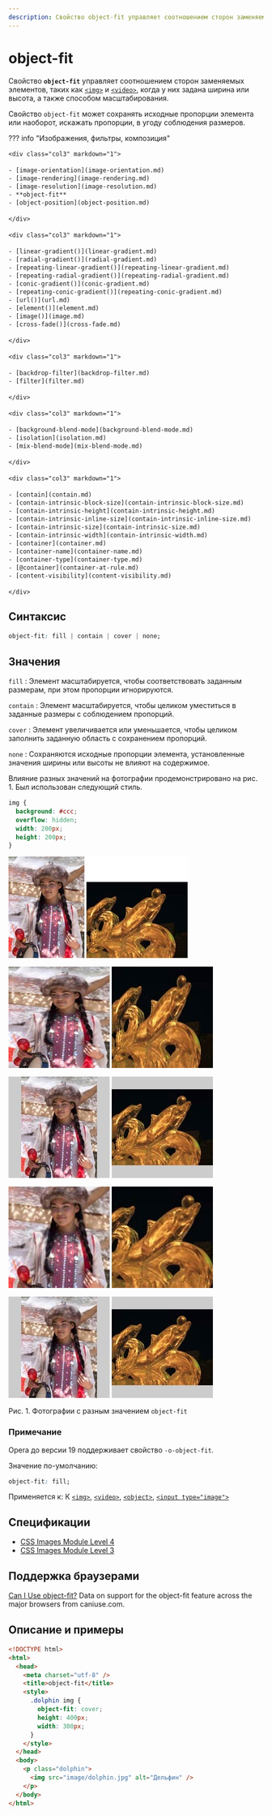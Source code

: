 ```yaml
---
description: Свойство object-fit управляет соотношением сторон заменяемых элементов, таких как img и video, когда у них задана ширина или высота, а также способом масштабирования
---
```


# object-fit

Свойство **`object-fit`** управляет соотношением сторон заменяемых элементов, таких как [`<img>`](/html/img/) и [`<video>`](/html/video/), когда у них задана ширина или высота, а также способом масштабирования.

Свойство `object-fit` может сохранять исходные пропорции элемента или наоборот, искажать пропорции, в угоду соблюдения размеров.

??? info "Изображения, фильтры, композиция"

    <div class="col3" markdown="1">

    - [image-orientation](image-orientation.md)
    - [image-rendering](image-rendering.md)
    - [image-resolution](image-resolution.md)
    - **object-fit**
    - [object-position](object-position.md)

    </div>

    <div class="col3" markdown="1">

    - [linear-gradient()](linear-gradient.md)
    - [radial-gradient()](radial-gradient.md)
    - [repeating-linear-gradient()](repeating-linear-gradient.md)
    - [repeating-radial-gradient()](repeating-radial-gradient.md)
    - [conic-gradient()](conic-gradient.md)
    - [repeating-conic-gradient()](repeating-conic-gradient.md)
    - [url()](url.md)
    - [element()](element.md)
    - [image()](image.md)
    - [cross-fade()](cross-fade.md)

    </div>

    <div class="col3" markdown="1">

    - [backdrop-filter](backdrop-filter.md)
    - [filter](filter.md)

    </div>

    <div class="col3" markdown="1">

    - [background-blend-mode](background-blend-mode.md)
    - [isolation](isolation.md)
    - [mix-blend-mode](mix-blend-mode.md)

    </div>

    <div class="col3" markdown="1">

    - [contain](contain.md)
    - [contain-intrinsic-block-size](contain-intrinsic-block-size.md)
    - [contain-intrinsic-height](contain-intrinsic-height.md)
    - [contain-intrinsic-inline-size](contain-intrinsic-inline-size.md)
    - [contain-intrinsic-size](contain-intrinsic-size.md)
    - [contain-intrinsic-width](contain-intrinsic-width.md)
    - [container](container.md)
    - [container-name](container-name.md)
    - [container-type](container-type.md)
    - [@container](container-at-rule.md)
    - [content-visibility](content-visibility.md)

    </div>

## Синтаксис

```css
object-fit: fill | contain | cover | none;
```

## Значения

`fill`
: Элемент масштабируется, чтобы соответствовать заданным размерам, при этом пропорции игнорируются.

`contain`
: Элемент масштабируется, чтобы целиком уместиться в заданные размеры с соблюдением пропорций.

`cover`
: Элемент увеличивается или уменьшается, чтобы целиком заполнить заданную область с сохранением пропорций.

`none`
: Сохраняются исходные пропорции элемента, установленные значения ширины или высоты не влияют на содержимое.

Влияние разных значений на фотографии продемонстрировано на рис. 1. Был использован следующий стиль.

```css
img {
  background: #ccc;
  overflow: hidden;
  width: 200px;
  height: 200px;
}
```

![Исходные изображения](css_fit-object-src.jpg)

![fill](css_fit-object-fill.jpg)

![contain](css_fit-object-contain.jpg)

![cover](css_fit-object-cover.jpg)

![none](css_fit-object-none.jpg)

Рис. 1. Фотографии с разным значением `object-fit`

### Примечание

Opera до версии 19 поддерживает свойство `-o-object-fit`.

Значение по-умолчанию:

```css
object-fit: fill;
```

Применяется к: К [`<img>`](../html/img.md), [`<video>`](../html/video.md), [`<object>`](../html/object.md), [`<input type="image">`](../html/input.md)

## Спецификации

- [CSS Images Module Level 4](https://drafts.csswg.org/css-images-4/#the-object-fit)
- [CSS Images Module Level 3](https://drafts.csswg.org/css-images-3/#the-object-fit)

## Поддержка браузерами

<p class="ciu_embed" data-feature="object-fit" data-periods="future_1,current,past_1,past_2">
  <a href="http://caniuse.com/#feat=object-fit">Can I Use object-fit?</a> Data on support for the object-fit feature across the major browsers from caniuse.com.
</p>

## Описание и примеры

```html
<!DOCTYPE html>
<html>
  <head>
    <meta charset="utf-8" />
    <title>object-fit</title>
    <style>
      .dolphin img {
        object-fit: cover;
        height: 400px;
        width: 300px;
      }
    </style>
  </head>
  <body>
    <p class="dolphin">
      <img src="image/dolphin.jpg" alt="Дельфин" />
    </p>
  </body>
</html>
```
